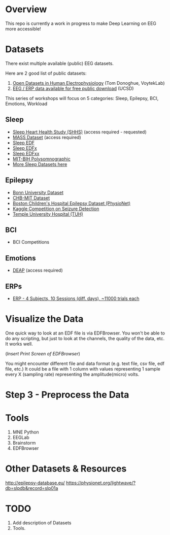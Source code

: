 # Overview

This repo is currently a work in progress to make Deep Learning on EEG more accessible!

# Datasets
There exist multiple available (public) EEG datasets.

Here are 2 good list of public datasets:
1. [Open Datasets in Human Electrophysiology](https://github.com/voytekresearch/OpenData) (Tom Donoghue, VoytekLab)
2. [EEG / ERP data available for free public download](https://sccn.ucsd.edu/~arno/fam2data/publicly_available_EEG_data.html) (UCSD)

This series of workshops will focus on 5 categories: Sleep, Epilepsy, BCI, Emotions, Workload

## Sleep
* [Sleep Heart Health Study (SHHS)](https://sleepdata.org/datasets/shhs)  (access required - requested)
* [MASS Dataset](https://massdb.herokuapp.com/en/)  (access required)
* [Sleep EDF](https://www.physionet.org/physiobank/database/sleep-edf/)
* [Sleep EDFx](https://www.physionet.org/pn4/sleep-edfx/)
* [Sleep EDFxx](https://www.physionet.org/pn6/sleep-edfxx/)
* [MIT-BIH Polysomnographic](https://www.physionet.org/physiobank/database/slpdb/)
* [More Sleep Datasets here](https://sleepdata.org/datasets)

## Epilepsy
* [Bonn University Dataset](http://epileptologie-bonn.de/cms/front_content.php?idcat=193&lang=3&changelang=3)
* [CHB-MIT Dataset](https://physionet.org/pn6/chbmit/)
* [Boston Children's Hospital Epilepsy Dataset (PhysioNet)]()
* [Kaggle Competition on Seizure Detection](https://www.kaggle.com/c/seizure-prediction/data#_=_)
* [Temple University Hospital (TUH)](https://www.isip.piconepress.com/projects/tuh_eeg/index.shtml)

## BCI
* BCI Competitions

## Emotions
* [DEAP](http://www.eecs.qmul.ac.uk/mmv/datasets/deap/) (access required)

## ERPs
* [ERP - 4 Subjects, 10 Sessions (diff. days), ~11000 trials each](https://figshare.com/articles/A_dataset_for_the_test-retest_reliability_assessment_of_EEG_ERP_quantities/2068626)

# Visualize the Data
One quick way to look at an EDF file is via EDFBrowser. You won't be able to do any scripting, but just to look at the channels, the quality of the data, etc. It works well.

(_Insert Print Screen of EDFBrowser_)

You might encounter different file and data format (e.g. text file, csv file, edf file, etc.)
It could be a file with 1 column with values representing 1 sample every X (sampling rate) representing the amplitude(micro) volts.

# Step 3 - Preprocess the Data



# Tools
1. MNE Python
2. EEGLab
3. Brainstorm
4. EDFBrowser


# Other Datasets & Resources
http://epilepsy-database.eu/
https://physionet.org/lightwave/?db=slpdb&record=slp01a


# TODO
1. Add description of Datasets
2. Tools.